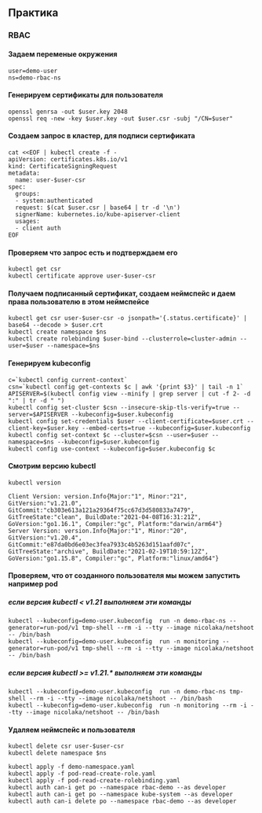 ## Практика  
### RBAC  

#### Задаем переменые окружения  
```  
user=demo-user  
ns=demo-rbac-ns  
```

#### Генерируем сертификаты для пользователя  
```
openssl genrsa -out $user.key 2048
openssl req -new -key $user.key -out $user.csr -subj "/CN=$user"
```

#### Создаем запрос в кластер, для подписи сертификата  
```
cat <<EOF | kubectl create -f -
apiVersion: certificates.k8s.io/v1
kind: CertificateSigningRequest
metadata:
  name: user-$user-csr
spec:
  groups:
  - system:authenticated
  request: $(cat $user.csr | base64 | tr -d '\n')
  signerName: kubernetes.io/kube-apiserver-client  
  usages:
  - client auth
EOF
```

#### Проверяем что запрос есть и подтверждаем его  
```
kubectl get csr  
kubectl certificate approve user-$user-csr  
```

#### Получаем подписанный сертификат, создаем неймспейс и даем права пользователю в этом неймспейсе  
```
kubectl get csr user-$user-csr -o jsonpath='{.status.certificate}' | base64 --decode > $user.crt  
kubectl create namespace $ns  
kubectl create rolebinding $user-bind --clusterrole=cluster-admin --user=$user --namespace=$ns  
```

#### Генерируем kubeconfig  
```
c=`kubectl config current-context`
csn=`kubectl config get-contexts $c | awk '{print $3}' | tail -n 1`  
APISERVER=$(kubectl config view --minify | grep server | cut -f 2- -d ":" | tr -d " ")  
kubectl config set-cluster $csn --insecure-skip-tls-verify=true --server=$APISERVER --kubeconfig=$user.kubeconfig  
kubectl config set-credentials $user --client-certificate=$user.crt --client-key=$user.key --embed-certs=true --kubeconfig=$user.kubeconfig  
kubectl config set-context $c --cluster=$csn --user=$user --namespace=$ns --kubeconfig=$user.kubeconfig  
kubectl config use-context --kubeconfig=$user.kubeconfig $c  
```
#### Смотрим версию kubectl  
```
kubectl version

Client Version: version.Info{Major:"1", Minor:"21", GitVersion:"v1.21.0", GitCommit:"cb303e613a121a29364f75cc67d3d580833a7479", GitTreeState:"clean", BuildDate:"2021-04-08T16:31:21Z", GoVersion:"go1.16.1", Compiler:"gc", Platform:"darwin/arm64"}
Server Version: version.Info{Major:"1", Minor:"20", GitVersion:"v1.20.4", GitCommit:"e87da0bd6e03ec3fea7933c4b5263d151aafd07c", GitTreeState:"archive", BuildDate:"2021-02-19T10:59:12Z", GoVersion:"go1.15.8", Compiler:"gc", Platform:"linux/amd64"}
```

#### Проверяем, что от созданного пользователя мы можем запустить например pod  
##### если версия kubectl < v1.21 выполняем эти команды  
```
kubectl --kubeconfig=demo-user.kubeconfig  run -n demo-rbac-ns --generator=run-pod/v1 tmp-shell --rm -i --tty --image nicolaka/netshoot -- /bin/bash  
kubectl --kubeconfig=demo-user.kubeconfig  run -n monitoring --generator=run-pod/v1 tmp-shell --rm -i --tty --image nicolaka/netshoot -- /bin/bash  
```

##### если версия kubectl >= v1.21.* выполняем эти команды  
```
kubectl --kubeconfig=demo-user.kubeconfig  run -n demo-rbac-ns tmp-shell --rm -i --tty --image nicolaka/netshoot -- /bin/bash  
kubectl --kubeconfig=demo-user.kubeconfig  run -n monitoring --rm -i --tty --image nicolaka/netshoot -- /bin/bash  
```

#### Удаляем неймспейс и пользователя   
```  
kubectl delete csr user-$user-csr
kubectl delete namespace $ns
```  

```  
kubectl apply -f demo-namespace.yaml  
kubectl apply -f pod-read-create-role.yaml  
kubectl apply -f pod-read-create-rolebinding.yaml  
kubectl auth can-i get po --namespace rbac-demo --as developer  
kubectl auth can-i get po --namespace kube-system --as developer  
kubectl auth can-i delete po --namespace rbac-demo --as developer  
```  
